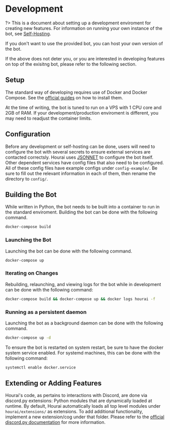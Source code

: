 # Development

?> This is a document about setting up a development enviroment for creating new
features. For information on running your own instance of the bot, see
[Self-Hosting](development/self-hosting.md).

If you don't want to use the provided bot, you can host your own version of the
bot.

If the above does not deter you, or you are interested in developing features on
top of the exisitng bot, please refer to the following section.

## Setup

The standard way of developing requires use of Docker and Docker Compose. See
the [official guides](https://docs.docker.com/compose/install/) on how to
install them.

At the time of writing, the bot is tuned to run on a VPS with 1 CPU core and 2GB
of RAM. If your development/production enviroment is different, you may need to
readjust the container limits.

## Configuration

Before any development or self-hosting can be done, users will need to configure
the bot with several secrets to ensure external services are contacted
correctsly. Hourai uses [JSONNET](https://jsonnet.org/) to configure the bot
itself. Other dependent services have config files that also need to be
configured. All of these config files have example configs under
`config-example/`. Be sure to fill out the relevant information in each of them,
then rename the directory to `config/`.

## Building the Bot

While written in Python, the bot needs to be built into a container to run in
the standard enviroment. Building the bot can be done with the following
command.

```bash
docker-compose build
```

### Launching the Bot

Launching the bot can be done with the following command.

```bash
docker-compose up
```

### Iterating on Changes

Rebuilding, relaunching, and viewing logs for the bot while in development can
be done with the following command:

```bash
docker-compose build && docker-compose up && docker logs hourai -f
```

### Running as a persistent daemon

Launching the bot as a background daemon can be done with the following command.

```bash
docker-compose up -d
```

To ensure the bot is restarted on system restart, be sure to have the docker
system service enabled. For systemd machines, this can be done with the
following command:

```bash
systemctl enable docker.service
```

## Extending or Adding Features

Hourai's code, as pertains to interactions with Discord, are done via discord.py
extensions: Python modules that are dynamically loaded at runtime. By default,
Hourai automatically loads all top level modules under `hourai/extensions/` as
extensions. To add additional functionality, implement a new extension/cog under
that folder. Please refer to the
[official discord.py documentation](https://discordpy.readthedocs.io/en/latest/ext/commands/cogs.html)
for more information.
